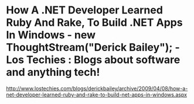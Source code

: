 <!--
id: 219576459
link: http://kevinisom.info/post/219576459/how-a-net-developer-learned-ruby-and-rake-to-build
slug: how-a-net-developer-learned-ruby-and-rake-to-build
date: Thu Oct 22 2009 15:00:36 GMT+1300 (NZDT)
raw: {"blog_name":"kevinisom","id":219576459,"post_url":"http://kevinisom.info/post/219576459/how-a-net-developer-learned-ruby-and-rake-to-build","slug":"how-a-net-developer-learned-ruby-and-rake-to-build","type":"link","date":"2009-10-22 02:00:36 GMT","timestamp":1256176836,"state":"published","format":"html","reblog_key":"ZcftRiln","tags":[],"short_url":"http://tmblr.co/Zw68YyD5dYB","highlighted":[],"feed_item":"http://www.lostechies.com/blogs/derickbailey/archive/2009/04/08/how-a-net-developer-learned-ruby-and-rake-to-build-net-apps-in-windows.aspx","from_feed_id":"650234","note_count":0,"title":"How A .NET Developer Learned Ruby And Rake, To Build .NET Apps In Windows - new ThoughtStream(\"Derick Bailey\"); - Los Techies : Blogs about software and anything tech!","url":"http://www.lostechies.com/blogs/derickbailey/archive/2009/04/08/how-a-net-developer-learned-ruby-and-rake-to-build-net-apps-in-windows.aspx","description":""}
publish: 2009-10-022
tags: 
title: How A .NET Developer Learned Ruby And Rake, To Build .NET Apps In Windows - new ThoughtStream("Derick Bailey"); - Los Techies : Blogs about software and anything tech!
-->


How A .NET Developer Learned Ruby And Rake, To Build .NET Apps In Windows - new ThoughtStream("Derick Bailey"); - Los Techies : Blogs about software and anything tech!
=======================================================================================================================================================================

<http://www.lostechies.com/blogs/derickbailey/archive/2009/04/08/how-a-net-developer-learned-ruby-and-rake-to-build-net-apps-in-windows.aspx>

